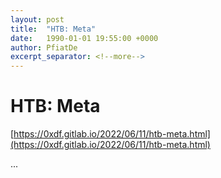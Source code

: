 ```yaml
---
layout: post
title:  "HTB: Meta"
date:   1990-01-01 19:55:00 +0000
author: PfiatDe
excerpt_separator: <!--more-->
---
```


# HTB: Meta
[https://0xdf.gitlab.io/2022/06/11/htb-meta.html](https://0xdf.gitlab.io/2022/06/11/htb-meta.html)

...
<!--more-->
